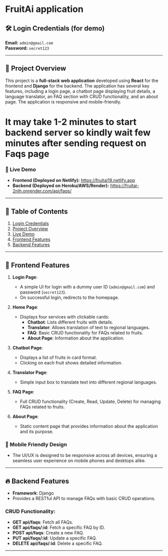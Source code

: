 # FruitAi application

## 🛠 Login Credentials (for demo)
**Email:** `admin@gmail.com`  
**Password:** `secret123`

---

## 📖 Project Overview

This project is a **full-stack web application** developed using **React** for the frontend and **Django** for the backend. The application has several key features, including a login page, a chatbot page displaying fruit details, a language translator, an FAQ section with CRUD functionality, and an about page. The application is responsive and mobile-friendly.
# It may take 1-2 minutes to start backend server so kindly wait few minutes after sending request on Faqs page

### 🚀 Live Demo

- **Frontend (Deployed on Netlify):** https://fruitai19.netlify.app
- **Backend (Deployed on Heroku/AWS/Render):** https://fruitai-2nlh.onrender.com/api/faqs/

---

## 🧭 Table of Contents

1. [Login Credentials](#login-credentials-for-demo)
2. [Project Overview](#project-overview)
3. [Live Demo](#live-demo)
4. [Frontend Features](#frontend-features)
5. [Backend Features](#backend-features)


---

## 🌟 Frontend Features

1. **Login Page**:
   - A simple UI for login with a dummy user ID (`admin@gmail.com`) and password (`secret123`).
   - On successful login, redirects to the homepage.
   
2. **Home Page**:
   - Displays four services with clickable cards:
     - **Chatbot**: Lists different fruits with details.
     - **Translator**: Allows translation of text to regional languages.
     - **FAQ**: Basic CRUD functionality for FAQs related to fruits.
     - **About Page**: Information about the application.

3. **Chatbot Page**:
   - Displays a list of fruits in card format.
   - Clicking on each fruit shows detailed information.

4. **Translator Page**:
   - Simple input box to translate text into different regional languages.

5. **FAQ Page**:
   - Full CRUD functionality (Create, Read, Update, Delete) for managing FAQs related to fruits.

6. **About Page**:
   - Static content page that provides information about the application and its purpose.

### 📱 Mobile Friendly Design
- The UI/UX is designed to be responsive across all devices, ensuring a seamless user experience on mobile phones and desktops alike.

---

## 🔥 Backend Features

- **Framework**: Django
- Provides a RESTful API to manage FAQs with basic CRUD operations.
  
### CRUD Functionality:
- **GET api/faqs**: Fetch all FAQs.
- **GET api/faqs/:id**: Fetch a specific FAQ by ID.
- **POST api/faqs**: Create a new FAQ.
- **PUT api/faqs/:id**: Update a specific FAQ.
- **DELETE api/faqs/:id**: Delete a specific FAQ.

---

